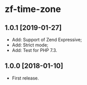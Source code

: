 zf-time-zone
============

1.0.1 [2019-01-27]
------------------

- Add: Support of Zend Expressive;
- Add: Strict mode;
- Add: Test for PHP 7.3.

1.0.0 [2018-01-10]
------------------

- First release.
